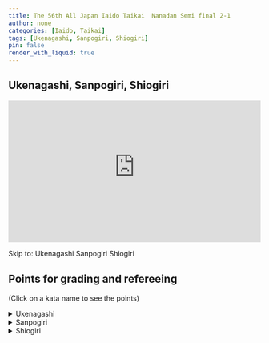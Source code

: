 ```yaml
---
title: The 56th All Japan Iaido Taikai  Nanadan Semi final 2-1
author: none
categories: [Iaido, Taikai]
tags: [Ukenagashi, Sanpogiri, Shiogiri]
pin: false
render_with_liquid: true
---
```


## Ukenagashi, Sanpogiri, Shiogiri

<style>
.yt {
  position: relative;
  display: block;
  width: 100%; /* width of iframe wrapper */
  height: 0;
  margin: auto;
  padding: 0% 0% 56.25%; /* 16:9 ratio */
  overflow: hidden;
}
.yt iframe {
  position: absolute;
  top: 0; bottom: 0; left: 0;
  width: 100%;
  height: 100%;
  border: 0;
}
</style>


<div class="yt">
  <iframe name="recording" width="560" height="315" src="https://www.youtube-nocookie.com/embed/zUgS1caT29U?start=156" allow="autoplay;" allowfullscreen></iframe>
</div>

Skip to: <a href="https://www.youtube-nocookie.com/embed/zUgS1caT29U?start=156&autoplay=1" style="text-decoration: none;" target="recording">Ukenagashi</a> <a href="https://www.youtube-nocookie.com/embed/zUgS1caT29U?start=197&autoplay=1" style="text-decoration: none;" target="recording">Sanpogiri</a> <a href="https://www.youtube-nocookie.com/embed/zUgS1caT29U?start=243&autoplay=1" style="text-decoration: none;" target="recording">Shiogiri</a> 

<!--VID2
<div class="yt">
  <iframe width="560" height="315" src="https://www.youtube-nocookie.com/embed/zUgS1caT29U2?start=1562" allowfullscreen></iframe>
</div>
VID2-->
<!--timestamps2-->
## Points for grading and refereeing
(Click on a kata name to see the points)


<details>
<summary>
Ukenagashi
</summary>
<blockquote>
a. When the parry is made, does it protect the upper body?<br>
b. Is the left foot brought back behind the right foot and the cut made along the Kesa line?<br>
c. After the cut has been made, is the left hand in front of the navel and the sword tip a little below horizontal?
</blockquote>
</details>

<details>
<summary>
Sanpogiri
</summary>
<blockquote>
a. Is the initial cut to the first opponent made through the correct diagonal angle from the top right side of the head down to the base of the chin?<br>
b. Is the cut to the opponent on the left performed without hesitation?<br>
c. Is the sword brought up to Furikaburi with a parrying action and does the last cut finish at the horizontal?
</blockquote>
</details>

<details>
<summary>
Shiogiri
</summary>
<blockquote>
a. Is the strike to the first opponent's hand done firmly and effectively with the flat side of the Tsuka?<br>
b. In making Sayabiki, is the Mune near the Monouchi of the sword on the chest and is the thrust made surely into the solar plexus of the opponent?<br>
c. When the thrust is made, is the left hand brought to the center of the navel and both arms aid the technique with the correct tension?<br>
d. Is the final cut made by going through Waki Gamae without hesitation or pause?
</blockquote>
</details>

